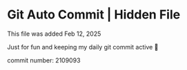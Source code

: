 # Git Auto Commit | Hidden File

This file was added Feb 12, 2025

Just for fun and keeping my daily git commit active 🤪

commit number: 2109093
